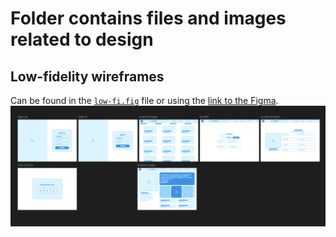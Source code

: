 # Folder contains files and images related to design

## Low-fidelity wireframes

Can be found in the [`low-fi.fig`](low-fi.fig) file or using
the [link to the Figma](https://www.figma.com/design/RIXJl6ik5uBvhDRNDr13Iq/projector?node-id=0-1&t=LnsZ2bgPn0gl1s1r-1).\
[![Low-fi wireframes](low-fi.png)](low-fi.fig)
